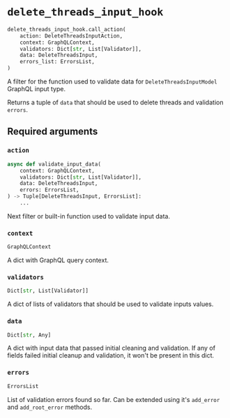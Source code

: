 # `delete_threads_input_hook`

```python
delete_threads_input_hook.call_action(
    action: DeleteThreadsInputAction,
    context: GraphQLContext,
    validators: Dict[str, List[Validator]],
    data: DeleteThreadsInput,
    errors_list: ErrorsList,
)
```

A filter for the function used to validate data for `DeleteThreadsInputModel` GraphQL input type.

Returns a tuple of `data` that should be used to delete threads and validation `errors`.


## Required arguments

### `action`

```python
async def validate_input_data(
    context: GraphQLContext,
    validators: Dict[str, List[Validator]],
    data: DeleteThreadsInput,
    errors: ErrorsList,
) -> Tuple[DeleteThreadsInput, ErrorsList]:
    ...
```

Next filter or built-in function used to validate input data.


### `context`

```python
GraphQLContext
```

A dict with GraphQL query context.


### `validators`

```python
Dict[str, List[Validator]]
```

A dict of lists of validators that should be used to validate inputs values.


### `data`

```python
Dict[str, Any]
```

A dict with input data that passed initial cleaning and validation. If any of fields failed initial cleanup and validation, it won't be present in this dict.


### `errors`

```python
ErrorsList
```

List of validation errors found so far. Can be extended using it's `add_error` and `add_root_error` methods.